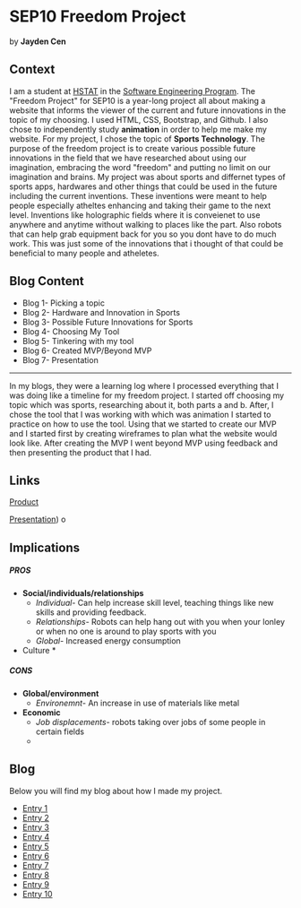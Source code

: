# SEP10 Freedom Project
by **Jayden Cen**

## Context
I am a student at [HSTAT](https://www.hstat.org/) in the [Software Engineering Program](https://hstatsep.github.io/). The "Freedom Project" for SEP10 is a year-long project all about making a website that informs the viewer of the current and future innovations in the topic of my choosing. I used HTML, CSS, Bootstrap, and Github. I also chose to independently study **animation** in order to help me make my website. For my project, I chose the topic of **Sports Technology**. The purpose of the freedom project is to create various possible future innovations in the field that we have researched about using our imagination, embracing the word "freedom" and putting no limit on our imagination and brains. My project was about sports and differnet types of sports apps, hardwares and other things that could be used in the future including the current inventions. These inventions were meant to help people especially atheltes enhancing and taking their game to the next level. Inventions like holographic fields where it is conveienet to use anywhere and anytime without walking to places like the part. Also robots that can help grab equipment back for you so you dont have to do much work. This was just some of the innovations that i thought of that could be beneficial to many people and atheletes.  

## Blog Content 
* Blog 1- Picking a topic
* Blog 2- Hardware and Innovation in Sports
* Blog 3- Possible Future Innovations for Sports
* Blog 4- Choosing My Tool
* Blog 5- Tinkering with my tool
* Blog 6- Created MVP/Beyond MVP
* Blog 7- Presentation

---

In my blogs, they were a learning log where I processed everything that I was doing like a timeline for my freedom project. I started off choosing my topic which was sports, researching about it, both parts a and b. After, I chose the tool that I was working with which was animation I started to practice on how to use the tool. Using that we started to create our MVP and I started first by creating wireframes to plan what the website would look like. After creating the MVP I went beyond MVP using feedback and then presenting the product that I had. 




## Links

[Product](https://jaydenc3399.github.io/sep10-freedom-project/?authuser=0)

[Presentation](https://docs.google.com/presentation/d/1S8LSHDK6EPt7Vi9eETr8gy11RhT_bVRvWvdfuA54-1A/edit))
o
## Implications
##### PROS
* **Social/individuals/relationships**
   * *Individual*- Can help increase skill level, teaching things like new skills and providing feedback.
   * *Relationships*- Robots can help hang out with you when your lonley or when no one is around to play sports with you
   * *Global*- Increased energy consumption
* Culture
  *  

##### CONS
* **Global/environment**
  * *Environemnt*- An increase in use of materials like metal
* **Economic**
  * *Job displacements*- robots taking over jobs of some people in certain fields
  * 

## Blog
Below you will find my blog about how I made my project.

* [Entry 1](blog/entry01.md)
* [Entry 2](blog/entry02.md)
* [Entry 3](blog/entry03.md)
* [Entry 4](blog/entry04.md)
* [Entry 5](blog/entry05.md)
* [Entry 6](blog/entry06.md)
* [Entry 7](blog/entry07.md)
* [Entry 8](blog/entry08.md)
* [Entry 9](blog/entry09.md)
* [Entry 10](blog/entry10.md)

